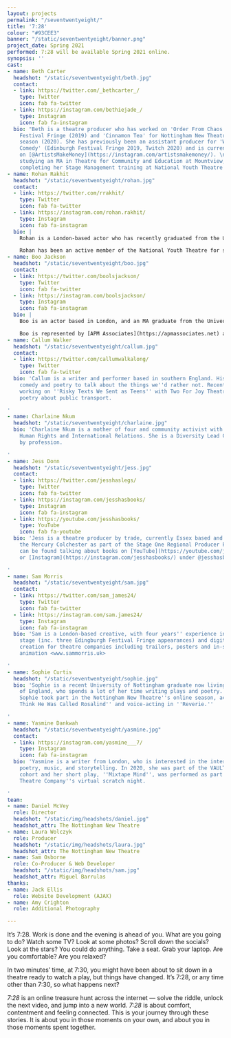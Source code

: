 ```yaml
---
layout: projects
permalink: "/seventwentyeight/"
title: '7:28'
colour: "#93CEE3"
banner: "/static/seventwentyeight/banner.png"
project_date: Spring 2021
performed: 7:28 will be available Spring 2021 online.
synopsis: ''
cast:
- name: Beth Carter
  headshot: "/static/seventwentyeight/beth.jpg"
  contact:
  - link: https://twitter.com/_bethcarter_/
    type: Twitter
    icon: fab fa-twitter
  - link: https://instagram.com/bethiejade_/
    type: Instagram
    icon: fab fa-instagram
  bio: "Beth is a theatre producer who has worked on 'Order From Chaos' at the Edinburgh
    Festival Fringe (2019) and 'Cinnamon Tea' for Nottingham New Theatre’s online
    season (2020). She has previously been an assistant producer for 'Werewolf: Live
    Comedy' (Edinburgh Festival Fringe 2019, Twitch 2020) and is currently working
    on [@ArtistsMakeMoney](https://instagram.com/artistsmakemoney/). \n\nShe is currently
    studying an MA in Theatre for Community and Education at Mountview, and will be
    completing her Stage Management training at National Youth Theatre in August 2021.\n"
- name: Rohan Rakhit
  headshot: "/static/seventwentyeight/rohan.jpg"
  contact:
  - link: https://twitter.com/rrakhit/
    type: Twitter
    icon: fab fa-twitter
  - link: https://instagram.com/rohan.rakhit/
    type: Instagram
    icon: fab fa-instagram
  bio: |
    Rohan is a London-based actor who has recently graduated from the University of Nottingham. Over the last three years Rohan has been heavily involved with the Nottingham New Theatre performing in several productions, including his starring role in Bill Hayes's 'tl;dr' as part of the theatre's quarantine season.

    Rohan has been an active member of the National Youth Theatre for several years and performed as Kabir in Tanika Gupta's 'White Boy' in Leicester Square as part of the centenary of the organisation. As well as this, he has had lead roles in several short films for companies such as Future 16 Productions, Chronic Insanity Theatre Company and LINL Productions.
- name: Boo Jackson
  headshot: "/static/seventwentyeight/boo.jpg"
  contact:
  - link: https://twitter.com/boolsjackson/
    type: Twitter
    icon: fab fa-twitter
  - link: https://instagram.com/boolsjackson/
    type: Instagram
    icon: fab fa-instagram
  bio: |
    Boo is an actor based in London, and an MA graduate from the University of Nottingham. She has acted professionally since 2005, having made her debut in Ol Parker's 'Imagine Me & You', and has since worked on projects ranging from fringe and immersive theatre, to indie films, short films and TV.

    Boo is represented by [APM Associates](https://apmassociates.net) and can be found on [Spotlight](https://www.spotlight.com/5090-7863-7617)
- name: Callum Walker
  headshot: "/static/seventwentyeight/callum.jpg"
  contact:
  - link: https://twitter.com/callumwalkalong/
    type: Twitter
    icon: fab fa-twitter
  bio: 'Callum is a writer and performer based in southern England. His work uses
    comedy and poetry to talk about the things we''d rather not. Recently he has been
    working on ''Risky Texts We Sent as Teens'' with Two For Joy Theatre, and writing
    poetry about public transport.

'
- name: Charlaine Nkum
  headshot: "/static/seventwentyeight/charlaine.jpg"
  bio: 'Charlaine Nkum is a mother of four and community activist with a masters in
    Human Rights and International Relations. She is a Diversity Lead Co-ordinator
    by profession.

'
- name: Jess Donn
  headshot: "/static/seventwentyeight/jess.jpg"
  contact:
  - link: https://twitter.com/jesshaslegs/
    type: Twitter
    icon: fab fa-twitter
  - link: https://instagram.com/jesshasbooks/
    type: Instagram
    icon: fab fa-instagram
  - link: https://youtube.com/jesshasbooks/
    type: YouTube
    icon: fab fa-youtube
  bio: 'Jess is a theatre producer by trade, currently Essex based and working at
    the Mercury Colchester as part of the Stage One Regional Producer Placement. They
    can be found talking about books on [YouTube](https://youtube.com/jesshasbooks/)
    or [Instagram](https://instagram.com/jesshasbooks/) under @jesshasbooks.

'
- name: Sam Morris
  headshot: "/static/seventwentyeight/sam.jpg"
  contact:
  - link: https://twitter.com/sam_james24/
    type: Twitter
    icon: fab fa-twitter
  - link: https://instagram.com/sam.james24/
    type: Instagram
    icon: fab fa-instagram
  bio: 'Sam is a London-based creative, with four years'' experience in acting for
    stage (inc. three Edingburgh Festival Fringe appearances) and digital content
    creation for theatre companies including trailers, posters and in-show film and
    animation <www.sammorris.uk>

'
- name: Sophie Curtis
  headshot: "/static/seventwentyeight/sophie.jpg"
  bio: 'Sophie is a recent University of Nottingham graduate now living in the East
    of England, who spends a lot of her time writing plays and poetry. In summer 2020,
    Sophie took part in the Nottingham New Theatre''s online season, acting in ''I
    Think He Was Called Rosalind'' and voice-acting in ''Reverie.''

'
- name: Yasmine Dankwah
  headshot: "/static/seventwentyeight/yasmine.jpg"
  contact:
  - link: https://instagram.com/yasmine___7/
    type: Instagram
    icon: fab fa-instagram
  bio: 'Yasmine is a writer from London, who is interested in the intersection between
    poetry, music, and storytelling. In 2020, she was part of the VAULT New Writers’
    cohort and her short play, ''Mixtape Mind'', was performed as part of Tamasha
    Theatre Company''s virtual scratch night.

'
team:
- name: Daniel McVey
  role: Director
  headshot: "/static/img/headshots/daniel.jpg"
  headshot_attr: The Nottingham New Theatre
- name: Laura Wolczyk
  role: Producer
  headshot: "/static/img/headshots/laura.jpg"
  headshot_attr: The Nottingham New Theatre
- name: Sam Osborne
  role: Co-Producer & Web Developer
  headshot: "/static/img/headshots/sam.jpg"
  headshot_attr: Miguel Barrulas
thanks:
- name: Jack Ellis
  role: Website Development (AJAX)
- name: Amy Crighton
  role: Additional Photography

---
```

It’s 7:28. Work is done and the evening is ahead of you. What are you going to do? Watch some TV? Look at some photos? Scroll down the socials? Look at the stars? You could do anything. Take a seat. Grab your laptop. Are you comfortable? Are you relaxed?

In two minutes’ time, at 7:30, you might have been about to sit down in a theatre ready to watch a play, but things have changed. It’s 7:28, or any time other than 7:30, so what happens next?

  
_7:28_ is an online treasure hunt across the internet &mdash; solve the riddle, unlock the next video, and jump into a new world. _7:28_ is about comfort, contentment and feeling connected. This is your journey through these stories. It is about you in those moments on your own, and about you in those moments spent together.